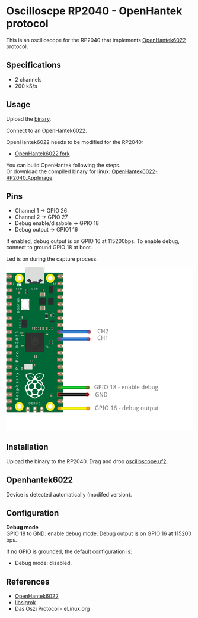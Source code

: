 # Oscilloscpe RP2040 - OpenHantek protocol

This is an oscilloscope for the RP2040 that implements [OpenHantek6022](https://github.com/OpenHantek/OpenHantek6022) protocol.

## Specifications

- 2 channels
- 200 kS/s

## Usage

Upload the [binary](https://drive.google.com/file/d/11BkBbbuAzuO7nqTozGVK0Epi27-wBS4m/view?usp=drive_link).

Connect to an OpenHantek6022.

OpenHantek6022 needs to be modified for the RP2040:

- [OpenHantek6022 fork](https://github.com/dgatf/OpenHantek6022)

You can build OpenHantek following the steps.  
Or download the compiled binary for linux: [OpenHantek6022-RP2040.AppImage](https://drive.google.com/file/d/11BkBbbuAzuO7nqTozGVK0Epi27-wBS4m/view?usp=drive_link).

## Pins

- Channel 1 -> GPIO 26
- Channel 2 -> GPIO 27
- Debug enable/disabble -> GPIO 18
- Debug output -> GPIO1 16

If enabled, debug output is on GPIO 16 at 115200bps. To enable debug, connect to ground GPIO 18 at boot.

Led is on during the capture process.

<p align="center"><img src="./images/circuit.png" width="800"><br>  

## Installation

Upload the binary to the RP2040. Drag and drop [oscilloscope.uf2](https://drive.google.com/file/d/11BkBbbuAzuO7nqTozGVK0Epi27-wBS4m/view?usp=sharing).

## Openhantek6022

Device is detected automatically (modifed version).

## Configuration

__Debug mode__  
GPIO 18 to GND: enable debug mode. Debug output is on GPIO 16 at 115200 bps.

If no GPIO is grounded, the default configuration is:

- Debug mode: disabled.

## References

- [OpenHantek6022](https://github.com/OpenHantek/OpenHantek6022)
- [libsigrok](https://github.com/sigrokproject/libsigrok)
- Das Oszi Protocol - eLinux.org
